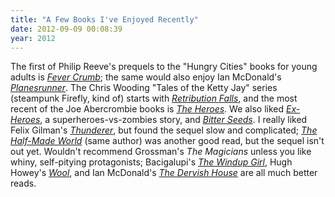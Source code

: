 ```yaml
---
title: "A Few Books I've Enjoyed Recently"
date: 2012-09-09 00:08:39
year: 2012
---
```

The first of Philip Reeve's prequels to the "Hungry Cities" books for young adults is <a href="http://www.amazon.com/Fever-Crumb-Philip-Reeve/dp/054522215X/"><em>Fever Crumb</em></a>; the same would also enjoy Ian McDonald's <a href="http://www.amazon.com/Planesrunner-Everness-Book-One-McDonald/dp/1616145412/"><em>Planesrunner</em></a>. The Chris Wooding "Tales of the Ketty Jay" series (steampunk Firefly, kind of) starts with <a href="http://www.amazon.com/Retribution-Falls-Chris-Wooding/dp/0345522516/"><em>Retribution Falls</em></a>, and the most recent of the Joe Abercrombie books is <a href="http://www.amazon.com/Heroes-Joe-Abercrombie/dp/0316193569/"><em>The Heroes</em></a>. We also liked <a href="http://www.amazon.com/Ex-Heroes-Peter-Clines/dp/1934861286/"><em>Ex-Heroes</em></a>, a superheroes-vs-zombies story, and <a href="http://www.amazon.com/Bitter-Seeds-Ian-Tregillis/dp/0765361205/"><em>Bitter Seeds</em></a>. I really liked Felix Gilman's <a href="http://www.amazon.com/Thunderer-Felix-Gilman/dp/055359110X/"><em>Thunderer</em></a>, but found the sequel slow and complicated; <em><a href="http://www.amazon.com/The-Half-Made-World-Felix-Gilman/dp/0765325535/">The Half-Made World</a></em> (same author) was another good read, but the sequel isn't out yet. Wouldn't recommend Grossman's <em>The Magicians</em> unless you like whiny, self-pitying protagonists; Bacigalupi's <a href="http://www.amazon.com/The-Windup-Girl-Paolo-Bacigalupi/dp/1597801585/"><em>The Windup Girl</em></a>, Hugh Howey's <a href="http://www.amazon.com/Wool-Omnibus-Edition-Hugh-Howey/dp/1469984202/"><em>Wool</em></a>, and Ian McDonald's <a href="http://www.amazon.com/The-Dervish-House-Ian-McDonald/dp/1616145455/"><em>The Dervish House</em></a> are all much better reads.
